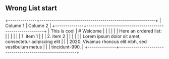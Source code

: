 ## Wrong List start

+--------------+---------------------------------------------------------+
| Column 1     | Column 2                                                |
+--------------+---------------------------------------------------------+
| This is cool | # Welcome                                               |
|              |                                                         |
|              | Here an ordered list:                                   |
|              |                                                         |
|              | 1.  item 1                                              |
|              | 2.  item 2                                              |
|              |                                                         |
|              | Lorem ipsum dolor sit amet, consectetur adipiscing elit |
|              | 2020\. Vivamus rhoncus elit nibh, sed vestibulum metus  |
|              | tincidunt-990.                                          |
+--------------+---------------------------------------------------------+
